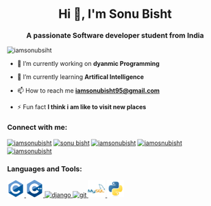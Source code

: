 <h1 align="center">Hi 👋, I'm Sonu Bisht</h1>
<h3 align="center">A passionate Software developer  student from India</h3>

<p align="left"> <img src="https://komarev.com/ghpvc/?username=iamsonubsiht&label=Profile%20views&color=0e75b6&style=flat" alt="iamsonubsiht" /> </p>

- 🔭 I’m currently working on **dyanmic Programming**

- 🌱 I’m currently learning **Artifical Intelligence**

- 📫 How to reach me **iamsonubisht95@gmail.com**

- ⚡ Fun fact **I think i am like to visit new places**

<h3 align="left">Connect with me:</h3>
<p align="left">
<a href="https://linkedin.com/in/iamsonubisht" target="blank"><img align="center" src="https://raw.githubusercontent.com/rahuldkjain/github-profile-readme-generator/master/src/images/icons/Social/linked-in-alt.svg" alt="iamsonubisht" height="30" width="40" /></a>
<a href="https://fb.com/sonu bisht" target="blank"><img align="center" src="https://raw.githubusercontent.com/rahuldkjain/github-profile-readme-generator/master/src/images/icons/Social/facebook.svg" alt="sonu bisht" height="30" width="40" /></a>
<a href="https://instagram.com/iamsonubisht" target="blank"><img align="center" src="https://raw.githubusercontent.com/rahuldkjain/github-profile-readme-generator/master/src/images/icons/Social/instagram.svg" alt="iamsonubisht" height="30" width="40" /></a>
<a href="https://codeforces.com/profile/iamosnubisht" target="blank"><img align="center" src="https://raw.githubusercontent.com/rahuldkjain/github-profile-readme-generator/master/src/images/icons/Social/codeforces.svg" alt="iamosnubisht" height="30" width="40" /></a>
<a href="https://www.leetcode.com/iamsonubisht" target="blank"><img align="center" src="https://raw.githubusercontent.com/rahuldkjain/github-profile-readme-generator/master/src/images/icons/Social/leet-code.svg" alt="iamsonubisht" height="30" width="40" /></a>
</p>

<h3 align="left">Languages and Tools:</h3>
<p align="left"> <a href="https://www.cprogramming.com/" target="_blank" rel="noreferrer"> <img src="https://raw.githubusercontent.com/devicons/devicon/master/icons/c/c-original.svg" alt="c" width="40" height="40"/> </a> <a href="https://www.w3schools.com/cpp/" target="_blank" rel="noreferrer"> <img src="https://raw.githubusercontent.com/devicons/devicon/master/icons/cplusplus/cplusplus-original.svg" alt="cplusplus" width="40" height="40"/> </a> <a href="https://www.djangoproject.com/" target="_blank" rel="noreferrer"> <img src="https://cdn.worldvectorlogo.com/logos/django.svg" alt="django" width="40" height="40"/> </a> <a href="https://git-scm.com/" target="_blank" rel="noreferrer"> <img src="https://www.vectorlogo.zone/logos/git-scm/git-scm-icon.svg" alt="git" width="40" height="40"/> </a> <a href="https://www.mysql.com/" target="_blank" rel="noreferrer"> <img src="https://raw.githubusercontent.com/devicons/devicon/master/icons/mysql/mysql-original-wordmark.svg" alt="mysql" width="40" height="40"/> </a> <a href="https://www.python.org" target="_blank" rel="noreferrer"> <img src="https://raw.githubusercontent.com/devicons/devicon/master/icons/python/python-original.svg" alt="python" width="40" height="40"/> </a> </p>

